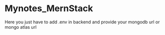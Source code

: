 # Mynotes_MernStack
Here you just have to add .env in backend and provide your mongodb url or mongo atlas url